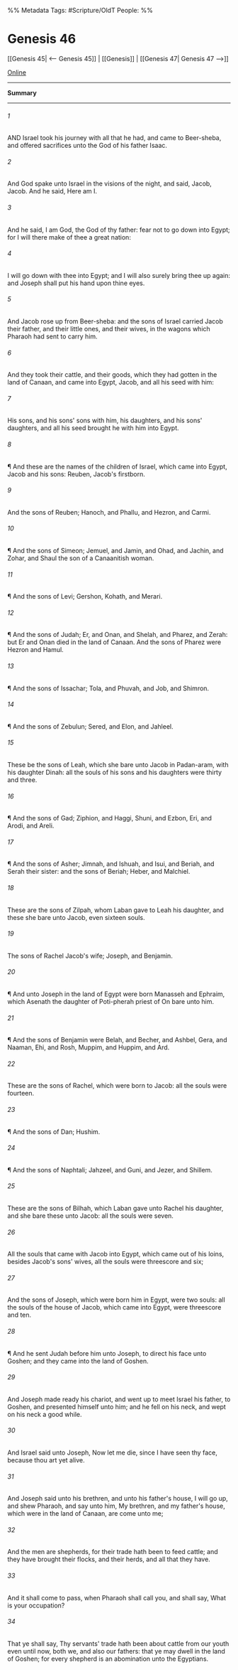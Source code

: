 

%% Metadata
Tags: #Scripture/OldT
People: 
%%
# Genesis 46
[[Genesis 45| <-- Genesis 45]] | [[Genesis]] | [[Genesis 47| Genesis 47 -->]]

[Online](https://churchofjesuschrist.org/study/scriptures/ot/gen/46?lang=eng)

---
__Summary__



---

###### 1
AND Israel took his journey with all that he had, and came to Beer-sheba, and offered sacrifices unto the God of his father Isaac.
###### 2
And God spake unto Israel in the visions of the night, and said, Jacob, Jacob.  And he said, Here am I.
###### 3
And he said, I am God, the God of thy father: fear not to go down into Egypt; for I will there make of thee a great nation:
###### 4
I will go down with thee into Egypt; and I will also surely bring thee up again: and Joseph shall put his hand upon thine eyes.
###### 5
And Jacob rose up from Beer-sheba: and the sons of Israel carried Jacob their father, and their little ones, and their wives, in the wagons which Pharaoh had sent to carry him.
###### 6
And they took their cattle, and their goods, which they had gotten in the land of Canaan, and came into Egypt, Jacob, and all his seed with him:
###### 7
His sons, and his sons' sons with him, his daughters, and his sons' daughters, and all his seed brought he with him into Egypt.
###### 8
¶ And these are the names of the children of Israel, which came into Egypt, Jacob and his sons: Reuben, Jacob's firstborn.
###### 9
And the sons of Reuben; Hanoch, and Phallu, and Hezron, and Carmi.
###### 10
¶ And the sons of Simeon; Jemuel, and Jamin, and Ohad, and Jachin, and Zohar, and Shaul the son of a Canaanitish woman.
###### 11
¶ And the sons of Levi; Gershon, Kohath, and Merari.
###### 12
¶ And the sons of Judah; Er, and Onan, and Shelah, and Pharez, and Zerah: but Er and Onan died in the land of Canaan.  And the sons of Pharez were Hezron and Hamul.
###### 13
¶ And the sons of Issachar; Tola, and Phuvah, and Job, and Shimron.
###### 14
¶ And the sons of Zebulun; Sered, and Elon, and Jahleel.
###### 15
These be the sons of Leah, which she bare unto Jacob in Padan-aram, with his daughter Dinah: all the souls of his sons and his daughters were thirty and three.
###### 16
¶ And the sons of Gad; Ziphion, and Haggi, Shuni, and Ezbon, Eri, and Arodi, and Areli.
###### 17
¶ And the sons of Asher; Jimnah, and Ishuah, and Isui, and Beriah, and Serah their sister: and the sons of Beriah; Heber, and Malchiel.
###### 18
These are the sons of Zilpah, whom Laban gave to Leah his daughter, and these she bare unto Jacob, even sixteen souls.
###### 19
The sons of Rachel Jacob's wife; Joseph, and Benjamin.
###### 20
¶ And unto Joseph in the land of Egypt were born Manasseh and Ephraim, which Asenath the daughter of Poti-pherah priest of On bare unto him.
###### 21
¶ And the sons of Benjamin were Belah, and Becher, and Ashbel, Gera, and Naaman, Ehi, and Rosh, Muppim, and Huppim, and Ard.
###### 22
These are the sons of Rachel, which were born to Jacob: all the souls were fourteen.
###### 23
¶ And the sons of Dan; Hushim.
###### 24
¶ And the sons of Naphtali; Jahzeel, and Guni, and Jezer, and Shillem.
###### 25
These are the sons of Bilhah, which Laban gave unto Rachel his daughter, and she bare these unto Jacob: all the souls were seven.
###### 26
All the souls that came with Jacob into Egypt, which came out of his loins, besides Jacob's sons' wives, all the souls were threescore and six;
###### 27
And the sons of Joseph, which were born him in Egypt, were two souls: all the souls of the house of Jacob, which came into Egypt, were threescore and ten.
###### 28
¶ And he sent Judah before him unto Joseph, to direct his face unto Goshen; and they came into the land of Goshen.
###### 29
And Joseph made ready his chariot, and went up to meet Israel his father, to Goshen, and presented himself unto him; and he fell on his neck, and wept on his neck a good while.
###### 30
And Israel said unto Joseph, Now let me die, since I have seen thy face, because thou art yet alive.
###### 31
And Joseph said unto his brethren, and unto his father's house, I will go up, and shew Pharaoh, and say unto him, My brethren, and my father's house, which were in the land of Canaan, are come unto me;
###### 32
And the men are shepherds, for their trade hath been to feed cattle; and they have brought their flocks, and their herds, and all that they have.
###### 33
And it shall come to pass, when Pharaoh shall call you, and shall say, What is your occupation?
###### 34
That ye shall say, Thy servants' trade hath been about cattle from our youth even until now, both we, and also our fathers: that ye may dwell in the land of Goshen; for every shepherd is an abomination unto the Egyptians.



